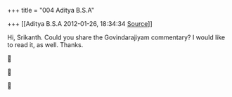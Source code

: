 +++
title = "004 Aditya B.S.A"

+++
[[Aditya B.S.A	2012-01-26, 18:34:34 [Source](https://groups.google.com/g/samskrita/c/WAcx9iT2TbQ)]]



Hi, Srikanth. Could you share the Govindarajiyam commentary? I would like to read it, as well. Thanks.







